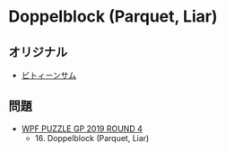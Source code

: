 # Doppelblock (Parquet, Liar)

## オリジナル
- [ビトィーンサム](doppelblock.md)

## 問題
- [WPF PUZZLE GP 2019 ROUND 4](../questions/wpfpgp2019_4.md)
	- 16\. Doppelblock (Parquet, Liar)
